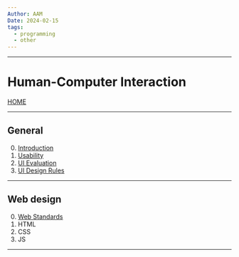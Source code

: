 ```yaml
---
Author: AAM
Date: 2024-02-15
tags:
  - programming
  - other
---
```

---
# Human-Computer Interaction

[HOME](/README.md)

---

## General

0. [Introduction](data/10_Intro.md)
1. [Usability](data/11_Usability.md)
2. [UI Evaluation](data/12_Eval.md)
3. [UI Design Rules](data/13_Rules.md)

---
## Web design

0. [Web Standards](data/20_standards.md)
1. HTML
2. CSS
3. JS

---
